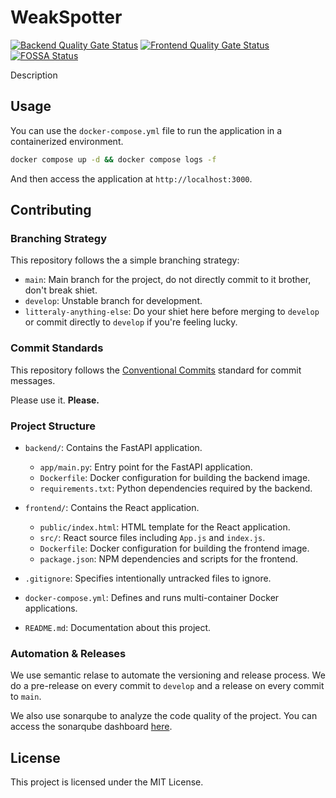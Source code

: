 # WeakSpotter

[![Backend Quality Gate Status](https://sonarqube.devops-tools.apoorva64.com/api/project_badges/measure?project=weakspotter-back&metric=alert_status&token=sqb_3ae758bdb5879a0bacb69a412189fa7a8e7960d0)](https://sonarqube.devops-tools.apoorva64.com/dashboard?id=weakspotter-back)
[![Frontend Quality Gate Status](https://sonarqube.devops-tools.apoorva64.com/api/project_badges/measure?project=weakspotter-front&metric=alert_status&token=sqb_0cfdac2ac685e76d67e408264f8f875b29d0a449)](https://sonarqube.devops-tools.apoorva64.com/dashboard?id=weakspotter-front)
[![FOSSA Status](https://app.fossa.com/api/projects/git%2Bgithub.com%2FWeakSpotter%2FWeakSpotter.svg?type=shield&issueType=license)](https://app.fossa.com/projects/git%2Bgithub.com%2FWeakSpotter%2FWeakSpotter?ref=badge_shield&issueType=license)

Description

## Usage

You can use the `docker-compose.yml` file to run the application in a containerized environment.

```bash
docker compose up -d && docker compose logs -f
```

And then access the application at `http://localhost:3000`.

## Contributing

### Branching Strategy

This repository follows the a simple branching strategy:
- `main`: Main branch for the project, do not directly commit to it brother, don't break shiet.
- `develop`: Unstable branch for development.
- `litteraly-anything-else`: Do your shiet here before merging to `develop` or commit directly to `develop` if you're feeling lucky.

### Commit Standards

This repository follows the [Conventional Commits](https://www.conventionalcommits.org/en/v1.0.0/) standard for commit messages.

Please use it. **Please.**

### Project Structure

- `backend/`: Contains the FastAPI application.
  - `app/main.py`: Entry point for the FastAPI application.
  - `Dockerfile`: Docker configuration for building the backend image.
  - `requirements.txt`: Python dependencies required by the backend.

- `frontend/`: Contains the React application.
  - `public/index.html`: HTML template for the React application.
  - `src/`: React source files including `App.js` and `index.js`.
  - `Dockerfile`: Docker configuration for building the frontend image.
  - `package.json`: NPM dependencies and scripts for the frontend.

- `.gitignore`: Specifies intentionally untracked files to ignore.
- `docker-compose.yml`: Defines and runs multi-container Docker applications.
- `README.md`: Documentation about this project.

### Automation & Releases

We use semantic relase to automate the versioning and release process. We do a pre-release on every commit to `develop` and a release on every commit to `main`.

We also use sonarqube to analyze the code quality of the project. You can access the sonarqube dashboard [here](https://sonarqube.devops-tools.apoorva64.com).

## License

This project is licensed under the MIT License.

